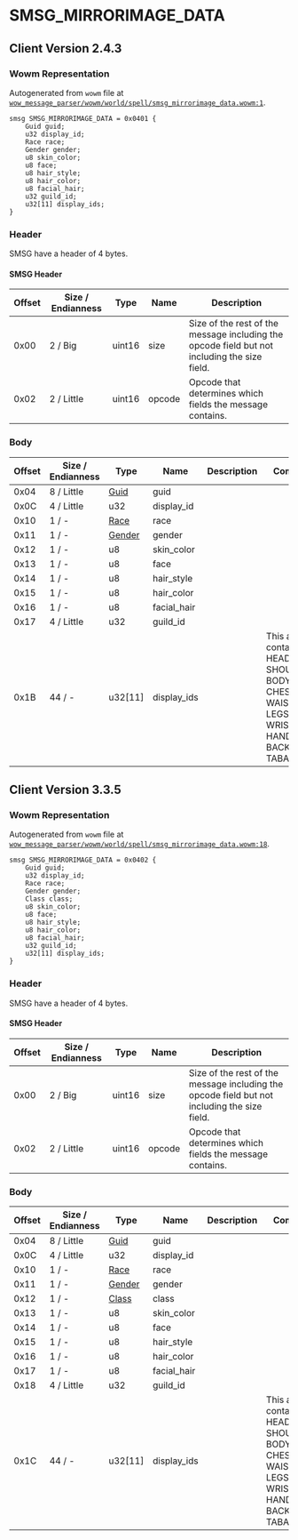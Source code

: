 # SMSG_MIRRORIMAGE_DATA

## Client Version 2.4.3

### Wowm Representation

Autogenerated from `wowm` file at [`wow_message_parser/wowm/world/spell/smsg_mirrorimage_data.wowm:1`](https://github.com/gtker/wow_messages/tree/main/wow_message_parser/wowm/world/spell/smsg_mirrorimage_data.wowm#L1).
```rust,ignore
smsg SMSG_MIRRORIMAGE_DATA = 0x0401 {
    Guid guid;
    u32 display_id;
    Race race;
    Gender gender;
    u8 skin_color;
    u8 face;
    u8 hair_style;
    u8 hair_color;
    u8 facial_hair;
    u32 guild_id;
    u32[11] display_ids;
}
```
### Header

SMSG have a header of 4 bytes.

#### SMSG Header

| Offset | Size / Endianness | Type   | Name   | Description |
| ------ | ----------------- | ------ | ------ | ----------- |
| 0x00   | 2 / Big           | uint16 | size   | Size of the rest of the message including the opcode field but not including the size field.|
| 0x02   | 2 / Little        | uint16 | opcode | Opcode that determines which fields the message contains.|

### Body

| Offset | Size / Endianness | Type | Name | Description | Comment |
| ------ | ----------------- | ---- | ---- | ----------- | ------- |
| 0x04 | 8 / Little | [Guid](../spec/packed-guid.md) | guid |  |  |
| 0x0C | 4 / Little | u32 | display_id |  |  |
| 0x10 | 1 / - | [Race](race.md) | race |  |  |
| 0x11 | 1 / - | [Gender](gender.md) | gender |  |  |
| 0x12 | 1 / - | u8 | skin_color |  |  |
| 0x13 | 1 / - | u8 | face |  |  |
| 0x14 | 1 / - | u8 | hair_style |  |  |
| 0x15 | 1 / - | u8 | hair_color |  |  |
| 0x16 | 1 / - | u8 | facial_hair |  |  |
| 0x17 | 4 / Little | u32 | guild_id |  |  |
| 0x1B | 44 / - | u32[11] | display_ids |  | This array contains the: HEAD, SHOULDERS, BODY, CHEST, WAIST, LEGS, FEET, WRISTS, HANDS, BACK, and TABARD. |

## Client Version 3.3.5

### Wowm Representation

Autogenerated from `wowm` file at [`wow_message_parser/wowm/world/spell/smsg_mirrorimage_data.wowm:18`](https://github.com/gtker/wow_messages/tree/main/wow_message_parser/wowm/world/spell/smsg_mirrorimage_data.wowm#L18).
```rust,ignore
smsg SMSG_MIRRORIMAGE_DATA = 0x0402 {
    Guid guid;
    u32 display_id;
    Race race;
    Gender gender;
    Class class;
    u8 skin_color;
    u8 face;
    u8 hair_style;
    u8 hair_color;
    u8 facial_hair;
    u32 guild_id;
    u32[11] display_ids;
}
```
### Header

SMSG have a header of 4 bytes.

#### SMSG Header

| Offset | Size / Endianness | Type   | Name   | Description |
| ------ | ----------------- | ------ | ------ | ----------- |
| 0x00   | 2 / Big           | uint16 | size   | Size of the rest of the message including the opcode field but not including the size field.|
| 0x02   | 2 / Little        | uint16 | opcode | Opcode that determines which fields the message contains.|

### Body

| Offset | Size / Endianness | Type | Name | Description | Comment |
| ------ | ----------------- | ---- | ---- | ----------- | ------- |
| 0x04 | 8 / Little | [Guid](../spec/packed-guid.md) | guid |  |  |
| 0x0C | 4 / Little | u32 | display_id |  |  |
| 0x10 | 1 / - | [Race](race.md) | race |  |  |
| 0x11 | 1 / - | [Gender](gender.md) | gender |  |  |
| 0x12 | 1 / - | [Class](class.md) | class |  |  |
| 0x13 | 1 / - | u8 | skin_color |  |  |
| 0x14 | 1 / - | u8 | face |  |  |
| 0x15 | 1 / - | u8 | hair_style |  |  |
| 0x16 | 1 / - | u8 | hair_color |  |  |
| 0x17 | 1 / - | u8 | facial_hair |  |  |
| 0x18 | 4 / Little | u32 | guild_id |  |  |
| 0x1C | 44 / - | u32[11] | display_ids |  | This array contains the: HEAD, SHOULDERS, BODY, CHEST, WAIST, LEGS, FEET, WRISTS, HANDS, BACK, and TABARD. |

